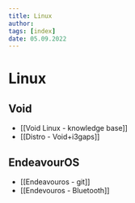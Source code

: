 ```yaml
---
title: Linux
author: 
tags: [index]
date: 05.09.2022
---
```

# Linux
## Void
- [[Void Linux - knowledge base]]
- [[Distro - Void+i3gaps]]
## EndeavourOS
- [[Endeavouros - git]]
- [[Endevouros - Bluetooth]]
